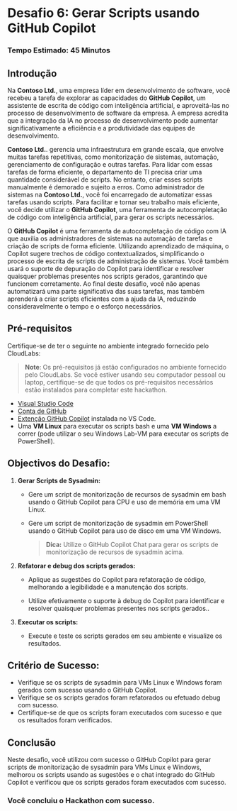 # Desafio 6: Gerar Scripts usando GitHub Copilot

### Tempo Estimado: 45 Minutos

## Introdução

Na **Contoso Ltd.**, uma empresa líder em desenvolvimento de software, você recebeu a tarefa de explorar as capacidades do **GitHub Copilot**, um assistente de escrita de código com inteligência artificial, e aproveitá-las no processo de desenvolvimento de software da empresa. A empresa acredita que a integração da IA no processo de desenvolvimento pode aumentar significativamente a eficiência e a produtividade das equipes de desenvolvimento.

**Contoso Ltd.**. gerencia uma infraestrutura em grande escala, que envolve muitas tarefas repetitivas, como monitorização de sistemas, automação, gerenciamento de configuração e outras tarefas. Para lidar com essas tarefas de forma eficiente, o departamento de TI precisa criar uma quantidade considerável de scripts. No entanto, criar esses scripts manualmente é demorado e sujeito a erros. Como administrador de sistemas na **Contoso Ltd.**, você foi encarregado de automatizar essas tarefas usando scripts. Para facilitar e tornar seu trabalho mais eficiente, você decide utilizar o **GitHub Copilot**, uma ferramenta de autocompletação de código com inteligência artificial, para gerar os scripts necessários.

O **GitHub Copilot** é uma ferramenta de autocompletação de código com IA que auxilia os administradores de sistemas na automação de tarefas e criação de scripts de forma eficiente. Utilizando aprendizado de máquina, o Copilot sugere trechos de código contextualizados, simplificando o processo de escrita de scripts de administração de sistemas. Você também usará o suporte de depuração do Copilot para identificar e resolver quaisquer problemas presentes nos scripts gerados, garantindo que funcionem corretamente. Ao final deste desafio, você não apenas automatizará uma parte significativa das suas tarefas, mas também aprenderá a criar scripts eficientes com a ajuda da IA, reduzindo consideravelmente o tempo e o esforço necessários.


## Pré-requisitos

Certifique-se de ter o seguinte no ambiente integrado fornecido pelo CloudLabs:

> **Note**: Os pré-requisitos já estão configurados no ambiente fornecido pelo CloudLabs. Se você estiver usando seu computador pessoal ou laptop, certifique-se de que todos os pré-requisitos necessários estão instalados para completar este hackathon.

- [Visual Studio Code](https://code.visualstudio.com/)
- [Conta de GitHub](https://github.com/)
- [Extenção GitHub Copilot](https://marketplace.visualstudio.com/items?itemName=GitHub.copilot) instalada no VS Code.
- Uma **VM Linux** para executar os scripts bash e uma **VM Windows** a correr (pode utilizar o seu Windows Lab-VM para executar os scripts de PowerShell).

## Objectivos do Desafio:

1. **Gerar Scripts de Sysadmin:**

   - Gere um script de monitorização de recursos de sysadmin em bash usando o GitHub Copilot para CPU e uso de memória em uma VM Linux.

   - Gere um script de monitorização de sysadmin em PowerShell usando o GitHub Copilot para uso de disco em uma VM Windows.
     >**Dica:** Utilize o GitHub Copilot Chat para gerar os scripts de monitorização de recursos de sysadmin acima.

2. **Refatorar e debug dos scripts gerados:**

   - Aplique as sugestões do Copilot para refatoração de código, melhorando a legibilidade e a manutenção dos scripts.

   - Utilize efetivamente o suporte à debug do Copilot para identificar e resolver quaisquer problemas presentes nos scripts gerados..

3. **Executar os scripts:**

   - Execute e teste os scripts gerados em seu ambiente e visualize os resultados.

## Critério de Sucesso:

- Verifique se os scripts de sysadmin para VMs Linux e Windows foram gerados com sucesso usando o GitHub Copilot.
- Verifique se os scripts gerados foram refatorados ou efetuado debug com sucesso.
- Certifique-se de que os scripts foram executados com sucesso e que os resultados foram verificados.

## Conclusão

Neste desafio, você utilizou com sucesso o GitHub Copilot para gerar scripts de monitorização de sysadmin para VMs Linux e Windows, melhorou os scripts usando as sugestões e o chat integrado do GitHub Copilot e verificou que os scripts gerados foram executados com sucesso.

### Você concluiu o Hackathon com sucesso.